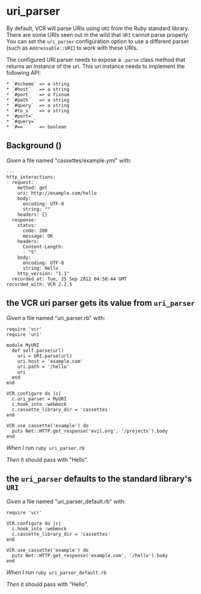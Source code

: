 # uri_parser

By default, VCR will parse URIs using `URI` from the Ruby standard
  library. There are some URIs seen out in the wild that `URI` cannot
  parse properly. You can set the `uri_parser` configuration option
  to use a different parser (such as `Addressable::URI`) to work with
  these URIs.

  The configured URI parser needs to expose a `.parse` class method
  that returns an instance of the uri. This uri instance needs to
  implement the following API:

    * `#scheme` => a string
    * `#host`   => a string
    * `#port`   => a fixnum
    * `#path`   => a string
    * `#query`  => a string
    * `#to_s`   => a string
    * `#port=`
    * `#query=`
    * `#==`     => boolean

## Background ()

_Given_ a file named "cassettes/example.yml" with:

```
---
http_interactions:
- request:
    method: get
    uri: http://example.com/hello
    body:
      encoding: UTF-8
      string: ""
    headers: {}
  response:
    status:
      code: 200
      message: OK
    headers:
      Content-Length:
      - "5"
    body:
      encoding: UTF-8
      string: Hello
    http_version: "1.1"
  recorded_at: Tue, 25 Sep 2012 04:58:44 GMT
recorded_with: VCR 2.2.5
```

## the VCR uri parser gets its value from `uri_parser`

_Given_ a file named "uri_parser.rb" with:

```
require 'vcr'
require 'uri'

module MyURI
  def self.parse(url)
    uri = URI.parse(url)
    uri.host = 'example.com'
    uri.path = '/hello'
    uri
  end
end

VCR.configure do |c|
  c.uri_parser = MyURI
  c.hook_into :webmock
  c.cassette_library_dir = 'cassettes'
end

VCR.use_cassette('example') do
  puts Net::HTTP.get_response('evil.org', '/projects').body
end
```

_When_ I run `ruby uri_parser.rb`

_Then_ it should pass with "Hello".

## the `uri_parser` defaults to the standard library's `URI`

_Given_ a file named "uri_parser_default.rb" with:

```
require 'vcr'

VCR.configure do |c|
  c.hook_into :webmock
  c.cassette_library_dir = 'cassettes'
end

VCR.use_cassette('example') do
  puts Net::HTTP.get_response('example.com', '/hello').body
end
```

_When_ I run `ruby uri_parser_default.rb`

_Then_ it should pass with "Hello".
